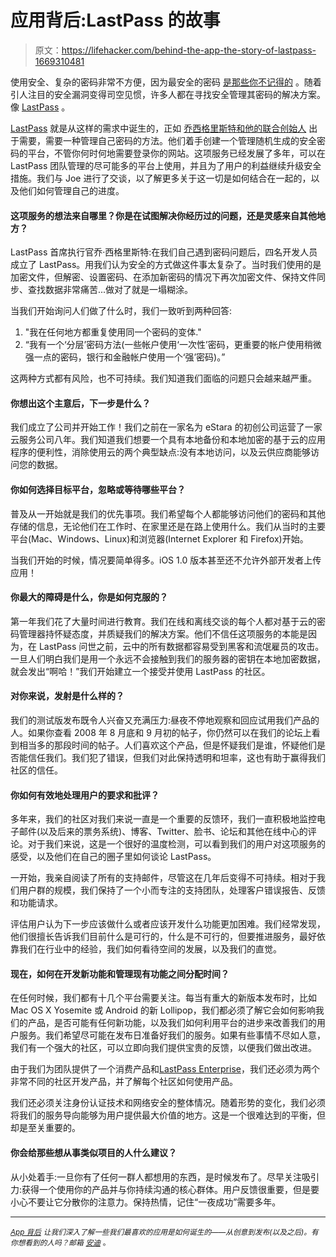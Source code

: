 # 应用背后:LastPass 的故事

> 原文：<https://lifehacker.com/behind-the-app-the-story-of-lastpass-1669310481>

使用安全、复杂的密码非常不方便，因为最安全的密码 [是那些你不记得的](https://lifehacker.com/the-only-secure-password-is-the-one-you-can-t-remember-5785420) 。随着引人注目的安全漏洞变得司空见惯，许多人都在寻找安全管理其密码的解决方案。像 [LastPass](http://lifehacker.com/the-intermediate-guide-to-mastering-passwords-with-last-5645162) 。



[LastPass](https://lastpass.com/about-lastpass) 就是从这样的需求中诞生的，正如 [乔西格里斯特和他的联合创始人](https://lastpass.com/about-lastpass) 出于需要，需要一种管理自己密码的方法。他们着手创建一个管理随机生成的安全密码的平台，不管你何时何地需要登录你的网站。这项服务已经发展了多年，可以在 LastPass 团队管理的尽可能多的平台上使用，并且为了用户的利益继续升级安全措施。我们与 Joe 进行了交谈，以了解更多关于这一切是如何结合在一起的，以及他们如何管理自己的进度。

#### 这项服务的想法来自哪里？你是在试图解决你经历过的问题，还是灵感来自其他地方？

LastPass 首席执行官乔·西格里斯特:在我们自己遇到密码问题后，四名开发人员成立了 LastPass。用我们认为安全的方式做这件事太复杂了。当时我们使用的是加密文件，但解密、设置密码、在添加新密码的情况下再次加密文件、保持文件同步、查找数据非常痛苦...做对了就是一塌糊涂。

当我们开始询问人们做了什么时，我们一致听到两种回答:

1.  "我在任何地方都重复使用同一个密码的变体."
2.  “我有一个‘分层’密码方法(一些帐户使用‘一次性’密码，更重要的帐户使用稍微强一点的密码，银行和金融帐户使用一个‘强’密码)。”

这两种方式都有风险，也不可持续。我们知道我们面临的问题只会越来越严重。

#### 你想出这个主意后，下一步是什么？

我们成立了公司并开始工作！我们之前在一家名为 eStara 的初创公司运营了一家云服务公司八年。我们知道我们想要一个具有本地备份和本地加密的基于云的应用程序的便利性，消除使用云的两个典型缺点:没有本地访问，以及云供应商能够访问您的数据。

#### 你如何选择目标平台，忽略或等待哪些平台？

普及从一开始就是我们的优先事项。我们希望每个人都能够访问他们的密码和其他存储的信息，无论他们在工作时、在家里还是在路上使用什么。我们从当时的主要平台(Mac、Windows、Linux)和浏览器(Internet Explorer 和 Firefox)开始。

当我们开始的时候，情况要简单得多。iOS 1.0 版本甚至还不允许外部开发者上传应用！

#### 你最大的障碍是什么，你是如何克服的？

第一年我们花了大量时间进行教育。我们在线和离线交谈的每个人都对基于云的密码管理器持怀疑态度，并质疑我们的解决方案。他们不信任这项服务的本能是因为，在 LastPass 问世之前，云中的所有数据都容易受到黑客和流氓雇员的攻击。一旦人们明白我们是用一个永远不会接触到我们的服务器的密钥在本地加密数据，就会发出“啊哈！”我们开始建立一个接受并使用 LastPass 的社区。

#### 对你来说，发射是什么样的？

我们的测试版发布既令人兴奋又充满压力:昼夜不停地观察和回应试用我们产品的人。如果你查看 2008 年 8 月底和 9 月初的帖子，你仍然可以在我们的论坛上看到相当多的那段时间的帖子。人们喜欢这个产品，但是怀疑我们是谁，怀疑他们是否能信任我们。我们犯了错误，但我们对此保持透明和坦率，这也有助于赢得我们社区的信任。

#### 你如何有效地处理用户的要求和批评？

多年来，我们的社区对我们来说一直是一个重要的反馈环，我们一直积极地监控电子邮件(以及后来的票务系统)、博客、Twitter、脸书、论坛和其他在线中心的评论。对于我们来说，这是一个很好的温度检测，可以看到我们的用户对这项服务的感受，以及他们在自己的圈子里如何谈论 LastPass。

一开始，我亲自阅读了所有的支持邮件，尽管这在几年后变得不可持续。相对于我们用户群的规模，我们保持了一个小而专注的支持团队，处理客户错误报告、反馈和功能请求。

评估用户认为下一步应该做什么或者应该开发什么功能更加困难。我们经常发现，他们很擅长告诉我们目前什么是可行的，什么是不可行的，但要推进服务，最好依靠我们在行业中的经验，我们如何看待空间的发展，以及我们的直觉。

#### 现在，如何在开发新功能和管理现有功能之间分配时间？

在任何时候，我们都有十几个平台需要关注。每当有重大的新版本发布时，比如 Mac OS X Yosemite 或 Android 的新 Lollipop，我们都必须了解它会如何影响我们的产品，是否可能有任何新功能，以及我们如何利用平台的进步来改善我们的用户服务。我们希望尽可能在发布日准备好我们的服务。如果有些事情不尽如人意，我们有一个强大的社区，可以立即向我们提供宝贵的反馈，以便我们做出改进。

由于我们为团队提供了一个消费产品和[LastPass Enterprise](https://lastpass.com/enterprise_overview.php)，我们还必须为两个非常不同的社区开发产品，并了解每个社区如何使用产品。

我们还必须关注身份认证技术和网络安全的整体情况。随着形势的变化，我们必须将我们的服务导向能够为用户提供最大价值的地方。这是一个很难达到的平衡，但却是至关重要的。

#### 你会给那些想从事类似项目的人什么建议？

从小处着手:一旦你有了任何一群人都想用的东西，是时候发布了。尽早关注吸引力:获得一个使用你的产品并与你持续沟通的核心群体。用户反馈很重要，但是要小心不要让它分散你的注意力。保持热情，记住“一夜成功”需要多年。

* * *

<small></small>*[<small>*App 背后*</small>](http://lifehacker.com/behindtheapp) <small>*让我们深入了解一些我们最喜欢的应用是如何诞生的——从创意到发布(以及之后)。有你想看到的人吗？邮箱*</small> [<small>*安迪*</small>](mailto:andy@lifehacker.com) <small>*。*</small>*